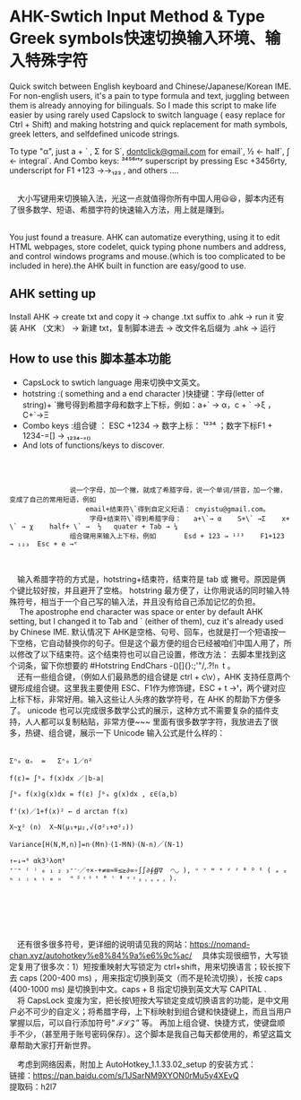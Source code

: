 # AHK-Swtich Input Method & Type Greek symbols快速切换输入环境、输入特殊字符
Quick switch between English keyboard and Chinese/Japanese/Korean IME. For non-english users, it's a pain to type formula and text, juggling between them is already annoying for bilinguals. So I made this script to make life easier by using rarely used Capslock to switch language ( easy replace for Ctrl + Shift) and making hotstring and quick replacement for math symbols, greek letters, and selfdefined unicode strings. 


To type "α", just a + \` , Σ for S\`, dontclick@gmail.com for email\`,  ½ ← half\`, ∫ ← integral\`.  And Combo keys:  ³⁴⁵⁶ʳᵗʸ superscript by pressing Esc +3456rty, underscript for F1 +123 →→₁₂₃ , and others ....<br><br>

&emsp;大小写键用来切换输入法，光这一点就值得你所有中国人用😃😃，脚本内还有了很多数学、短语、希腊字符的快速输入方法，用上就是赚到。<br>

<br>You just found a treasure. AHK can automatize everything, using it to edit HTML webpages, store codelet, quick typing phone numbers and address, and control windows programs and mouse.(which is too complicated to be included in here).the AHK built in function are easy/good to use. <br>
## AHK setting up
Install AHK → create txt and copy it → change .txt suffix to .ahk → run it
安装 AHK （文末） → 新建 txt，复制脚本进去 → 改文件名后缀为 .ahk → 运行

## How to use this 脚本基本功能
* CapsLock to swtich language 用来切换中文英文。 <br>
* hotstring :( something and a end character )快捷键：字母(letter of string)+ \`撇号得到希腊字母和数字上下标，例如：a+\` → α，c + \` →ξ  ，C+\`→Ξ   <br>
* Combo keys :组合键 ： ESC +1234  → 数字上标：  ¹²³⁴ ；数字下标F1 + 1234-=[]  →    ₁₂₃₄₋₌₍₎  <br>
* And lots of functions/keys to discover. 

<br><br>

                   说一个字母，加一个撇，就成了希腊字母，说一个单词/拼音，加一个撇，变成了自己的常用短语，例如 
                       email+结束符\`得到自定义短语： cmyistu@gmail.com。 
                        字母+结束符\`得到希腊字母：   a+\`→ α    S+\` →Σ    x+ \` → χ    half+ \` →  ½   quater + Tab → ¼
                   组合键用来输入上下标，例如       Esd + 123 → ¹²³    F1+123 → ₁₂₃  Esc + e →ᵉ   

<br>

&emsp;输入希腊字符的方式是，hotstring+结束符，结束符是 tab 或 撇号。原因是俩个键比较好按，并且避开了空格。 hotstring 最方便了，让你用说话的同时输入特殊符号，相当于一个自己写的输入法，并且没有给自己添加记忆的负担。<br>
&emsp; The apostrophe end character was space or enter by default AHK setting, but I changed it to Tab and \` (either of them), cuz it's already used by Chinese IME. 默认情况下 AHK是空格、句号、回车，也就是打一个短语按一下空格，它自动替换你的句子。但是这个最方便的组合已经被咱们中国人用了，所以修改了以下结束符。这个结束符也可以自己设置，修改方法： 去脚本里找到这个词条，留下你想要的 #Hotstring EndChars -()[]{}:;'"/\,.?!`n `t  。<br>
&emsp;还有一些组合键，（例如人们最熟悉的组合键是 ctrl + c\v），AHK 支持任意两个键形成组合键。这里我主要使用 ESC、F1作为修饰键，ESC + t →ᵗ，两个键对应上标下标，非常好用。输入这些让人头疼的数学符号，在 AHK 的帮助下方便多了。 unicode 也可以完成很多数学公式的展示，这种方式不需要复杂的插件支持，人人都可以复制粘贴，非常方便~~~ 里面有很多数学字符，我放进去了很多，热键、组合键，展示一下 Unicode 输入公式是什么样的：
<br><br>

    Σⁿ₀ αₙ  =   Σⁿ₀ 1／n²  

    f(ε)= ∫ᵇₐ f(x)dx ／|b-a|

    ∫ᵇₐ f(x)g(x)dx = f(ε) ∫ᵇₐ g(x)dx , ε∈(a,b)

    f'(x)／1+f(x)² ← d arctan f(x)

    X~χ² (n)  X∼N(μ₁+μ₂,√(σ²₁+σ²₂))

    Variance[H(N,M,n)]=nᐧ(M⁄n)ᐧ(1-M⁄N)ᐧ(N-n)／(N-1)

    ↑←↓→⁰ αk3¹λοπ⁹   
    ⁺⁻⁼ ⁽ ⁾ ₀ ₁ ₂ ₃⁺⁻ᐧ／÷×-+≠≡≈≝≤≥∂∞∘∫∫∂∮∯∇  ◠◡ ), ᵘ ᵛ ʷ ˣ ʸ ᶻ ᴮ ᴰ ᴱ ( ₐ ₑ ₕ ᵢ ⱼ ₖ ₗ ₘ ₙ  ᵅ ᵝ ᵞ ᵟ ᵋ ᶿ ᶥ ᶲ ᵠ ᵡ ᵦ ᵧ ᵨ ᵩ ᵪ ).

<br><br><br><br><br>
&emsp;还有很多很多符号，更详细的说明请见我的网站：https://nomand-chan.xyz/autohotkey%e8%84%9a%e6%9c%ac/
&emsp;具体实现很细节，大写锁定复用了很多次：1）短按重映射大写锁定为 ctrl+shift，用来切换语言；较长按下去 caps (200-400 ms) ，用来指定切换到英文（而不是轮流切换），长按 caps  (400-1000 ms) 是切换到中文。caps + B 指定切换到英文大写 CAPITAL . <br>
&emsp;将 CapsLock 变废为宝，把长按\短按大写锁定变成切换语言的功能，是中文用户必不可少的自定义；将希腊字母，上下标映射到组合键和快捷键上，而且当用户掌握以后，可以自行添加符号“ ℱℒ𝒵” 等。 再加上组合键、快捷方式，使键盘顺手不少，（甚至用于账号密码保存）。这个脚本是我自己每天都使用的，希望这篇文章帮助大家打开新世界。<br>

&emsp;考虑到网络因素，附加上 AutoHotkey_1.1.33.02_setup 的安装方式：<br>
链接：https://pan.baidu.com/s/1JSarNM9XYON0rMu5y4XEvQ  <br>
提取码：h2l7  <br>
 
